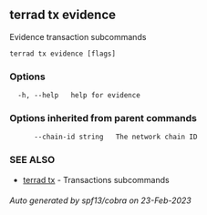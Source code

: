 ## terrad tx evidence

Evidence transaction subcommands

```
terrad tx evidence [flags]
```

### Options

```
  -h, --help   help for evidence
```

### Options inherited from parent commands

```
      --chain-id string   The network chain ID
```

### SEE ALSO

* [terrad tx](terrad_tx.md)	 - Transactions subcommands

###### Auto generated by spf13/cobra on 23-Feb-2023
